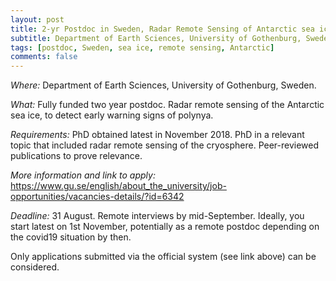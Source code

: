 ```yaml
---
layout: post
title: 2-yr Postdoc in Sweden, Radar Remote Sensing of Antarctic sea ice
subtitle: Department of Earth Sciences, University of Gothenburg, Sweden
tags: [postdoc, Sweden, sea ice, remote sensing, Antarctic]
comments: false
---
```



*Where:* Department of Earth Sciences, University of Gothenburg, Sweden.

*What:* Fully funded two year postdoc. Radar remote sensing of the Antarctic sea ice, to detect early warning signs of polynya.

*Requirements:* PhD obtained latest in November 2018. PhD in a relevant topic that included radar remote sensing of the cryosphere. Peer-reviewed publications to prove relevance.

*More information and link to apply:* <https://www.gu.se/english/about_the_university/job-opportunities/vacancies-details/?id=6342>

*Deadline:* 31 August. Remote interviews by mid-September. Ideally, you start latest on 1st November, potentially as a remote postdoc depending on the covid19 situation by then.

Only applications submitted via the official system (see link above) can be considered.